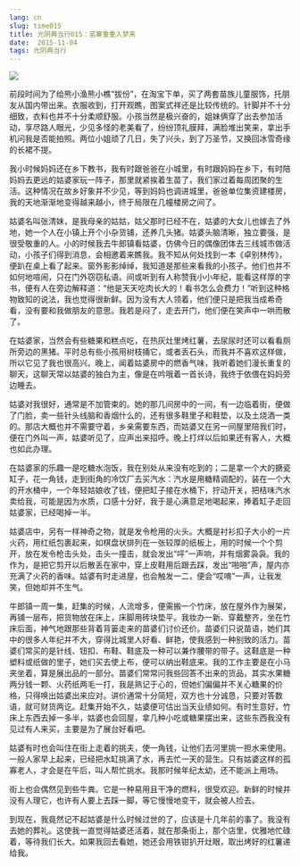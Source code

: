 ```yaml
---
lang: cn
slug: time015
title: 光阴典当行015：苗寨重重入梦来
date:  2015-11-04
tags: 光阴典当行
---
```

<!-- more -->
![](/uploads/time015.jpg)

前段时间为了给熊小渔熊小樵“拔份”，在淘宝下单，买了两套苗族儿童服饰，托朋友从国内带出来。衣服收到，打开观瞧，图案式祥还是比较传统的。针脚并不十分细致，衣料也并不十分柔顺舒服。小孩当然是极兴奋的，姐妹俩穿了出去参加活动，享尽路人眼光，少见多怪的老美看了，纷纷顶礼膜拜，满脸堆出笑来，拿出手机问我是否能拍照。两位小姐顽了几日，失了兴头，到了万圣节，又换回冰雪奇缘的长裙不提。

我小时候妈妈还在乡下教书，我有时跟爸爸在小城里，有时跟妈妈在乡下，有时陪妈妈去更远的姑婆家玩一阵子，那里就紧挨着生苗了，我们家过着每周团聚的生活。这种情况在故乡好象并不少见，等到妈妈也调进城里，爸爸单位集资建楼房，我的天地渐渐地变得越来越小，终于局限在几幢楼房之间了。

姑婆名叫张清妹，是我母亲的姑姑，姑父那时已经不在，姑婆的大女儿也嫁去了外地，她一个人在小镇上开个小杂货铺，还养几头猪。姑婆头脑清晰，独立要强，是很受敬重的人。小的时候我去牛郎镇看姑婆，仿佛今日的偶像团体去三线城市做活动，小孩子们得到消息，会相邀着来瞧我。我不知从何处找到一本《卓别林传》，便趴在桌上看了起来。窗外影影绰绰，我知道是那些来看我的小孩子。他们也并不如何地喧闹，只在门外窃窃私语。间或听到有人称赞我小小年纪，能看这样厚的字书，便有人在旁边解释道：“他是天天吃肉长大的！看书怎么会费力！”听到这种格物致知的说法，我也觉得很新鲜。因为没有大人领着，他们便只是把我当成希奇看，没有要和我做朋友的意思。我若是闷了，走去开门，他们便在笑声中一哄而散了。

在姑婆家，当然会有些糖果和糕点吃，在热灰灶里烤红薯，去尿尿时还可以看看厕所旁边的黑猪。平时总有些小孩用树枝捅它，或者丢石头，而我并不喜欢这样做，所以它见了我也很高兴。晚上，闻着姑婆房中的燃香气味，我听着她们漫长重复的聊天，这聊天常以姑婆的独白为主，像是在吟哦着一首长诗，我终于依偎在妈妈旁边睡去。

姑婆对我很好，通常是不加管束的。她的那几间房中的一间，有一边临着街，便做了门脸，卖一些针头线脑和香烟什么的，还有很多鞋里子和鞋垫，以及土烧酒一类的。那店大概也并不需要守着，乡亲需要东西，而姑婆又在另一间屋里陪我们时，便在门外叫一声，姑婆听见了，应声出来招呼。晚上打烊以后如果还有客人，大概也如此办理。

在姑婆家的乐趣一是吃糖水泡饭，我在别处从来没有吃到的；二是拿一个大的搪瓷缸子，花一角钱，走到街角的冷饮厂去买汽水：汽水是用糖精调配的，装在一个大的开水桶中，一个年轻姑娘收了钱，便把缸子接在水桶下，拧动开关，把桔味汽水卖给我，可能是因为水质，口感十分好，我于是心满意足地喝起来，捧着缸子走回姑婆家，已经喝掉一半。

姑婆店中，另有一样神奇之物，就是发令枪用的火头。大概是衬衫扣子大小的一片火药，用红纸包裹起来，如棋盘状排列在一张较厚的纸板上，用的时候一个个剪开，放在发令枪击头处，击头一撞击，就会发出“呯”一声响，并有烟雾袅袅。我的作为，是把它剪开以后散丢在家中，穿上皮鞋用后跟去踩，发出“啪啪”声，屋内亦充满了火药的香味。姑婆有时走进屋，也会触发一二，便会“哎唷”一声，让我发笑，但她却并不生气。

牛郎镇一周一集，赶集的时候，人流增多，便需搬一个竹床，放在屋外作为展架，再铺一层布，把货物放在床上，床脚用砖块垫平。我妆办一新、穿戴整齐，坐在竹床后面，神气地跟那些背着背篓走来的苗婆们讨价还价。苗婆们只说苗语，她们其中的很多人年纪并不大，穿得比城里人好看、鲜艳，使我感到一种别致的活力。苗婆们常买的是针线、钮扣、布鞋、鞋底及一种可以兼作腰带的带子。这鞋底是一种塑料或纸做的里子，她们买去使上布，便可以纳出鞋底来。我的工作主要是在小马夹坐着，算是展出品的一部分。苗婆们常常问我些回答不出来的货品，其实水果糖两分钱一颗、火药纸两毛一打，我是熟记于心的，但她们偏偏并不关心糖果的价格，只得唤出姑婆出来应对。讲价通常十分简短，双方也十分诚恳，只要对答数语，就可财货两讫。赶集开始不久，姑婆便可估出当天业绩如何。有时生意好，竹床上东西去掉一多半，姑婆也会回屋，拿几种小吃或糖果摆出来，这些东西我没有见过有人来买，主要是为了展台好看吧。

姑婆有时也会叫住在街上走着的挑夫，使一角钱，让他们去河里挑一担水来使用。一般人家早上起来，已经把水缸挑满了水，再去忙一天的营生。只有姑婆这样的孤寡老人，才会是在午后，叫人帮忙挑水。我那时候年纪太幼，还不能派上用场。

街上也会偶然见到些牛粪。它是一种易用且干净的燃料，很受欢迎。新鲜的时候并没有人理它，也许有人要上去踩一脚，等它慢慢地变干，就会被人捡去。

到现在，我竟然记不起姑婆是什么时候过世的了，应该是十几年前的事了。我没有去她的葬礼。这使我一直觉得姑婆还活着，就在那条街上，那个店里，优雅地忙碌着，等待我们长大。如果我回去看她，她还会用铁钳扒开灶眼，取出烤好的红薯递给我。
